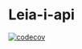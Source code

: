 # Leia-i-api
[![codecov](https://codecov.io/gh/ebaranoski77/Leia-i-api/branch/master/graph/badge.svg)](https://codecov.io/gh/ebaranoski77/Leia-i-api)
